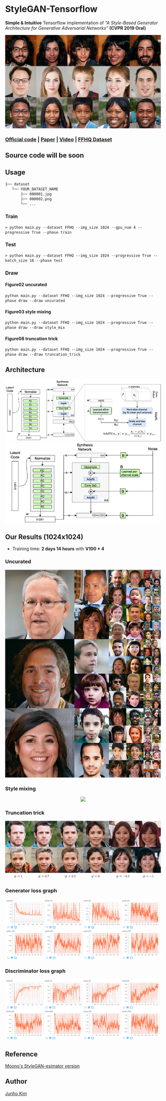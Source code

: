 # StyleGAN-Tensorflow
**Simple & Intuitive** Tensorflow implementation of *"A Style-Based Generator Architecture for Generative Adversarial Networks"* **(CVPR 2019 Oral)**


<div align="center">
  <img src=./assets/stylegan-teaser.png>
</div>

### [Official code](https://github.com/NVlabs/stylegan) | [Paper](https://arxiv.org/abs/1812.04948) | [Video](https://www.youtube.com/watch?v=kSLJriaOumA&feature=youtu.be) | [FFHQ Dataset](https://github.com/NVlabs/ffhq-dataset) 

## Source code will be soon

## Usage
```
├── dataset
   └── YOUR_DATASET_NAME
       ├── 000001.jpg 
       ├── 000002.png
       └── ...
```

### Train
```
> python main.py --dataset FFHQ --img_size 1024 --gpu_num 4 --progressive True --phase train
```

### Test
```
> python main.py --dataset FFHQ --img_size 1024 --progressive True --batch_size 16 --phase test
```

### Draw
#### Figure02 uncurated
```
python main.py --dataset FFHQ --img_size 1024 --progressive True --phase draw --draw uncurated
```

#### Figure03 style mixing
```
python main.py --dataset FFHQ --img_size 1024 --progressive True --phase draw --draw style_mix
```

#### Figure08 truncation trick
```
python main.py --dataset FFHQ --img_size 1024 --progressive True --phase draw --draw truncation_trick
```

## Architecture
<div align="center">
  <img src=./assets/A_module.png>
  <img src=./assets/B_module.png>
</div>

## Our Results (1024x1024)
* Training time: **2 days 14 hours** with **V100 * 4**
### Uncurated
<div align="center">
  <img src=./assets/uncurated.jpg>
</div>

### Style mixing
<div align="center">
  <img src=./assets/style_mix_glod_bold.png>
</div>

### Truncation trick
<div align="center">
  <img src=./assets/truncation_trick.png>
</div>

### Generator loss graph
<div align="center">
  <img src="./assets/g_loss.png">
</div>

### Discriminator loss graph
<div align="center">
  <img src="./assets/d_loss.png">
</div>

## Reference
[Moono's StyleGAN-esimator version](https://github.com/moono/stylegan-reproduced)

## Author
[Junho Kim](http://bit.ly/jhkim_ai)
